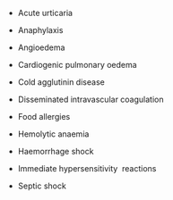 - Acute urticaria

- Anaphylaxis

- Angioedema

- Cardiogenic pulmonary oedema

- Cold agglutinin disease

- Disseminated intravascular coagulation

- Food allergies

- Hemolytic anaemia

- Haemorrhage shock

- Immediate hypersensitivity  reactions

- Septic shock